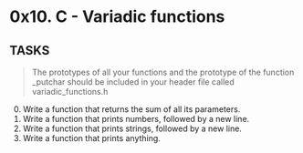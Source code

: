 # 0x10. C - Variadic functions
## TASKS
> The prototypes of all your functions and the prototype of the function _putchar should be included in your header file called variadic_functions.h
0. Write a function that returns the sum of all its parameters.
1. Write a function that prints numbers, followed by a new line.
2. Write a function that prints strings, followed by a new line.
3. Write a function that prints anything.

